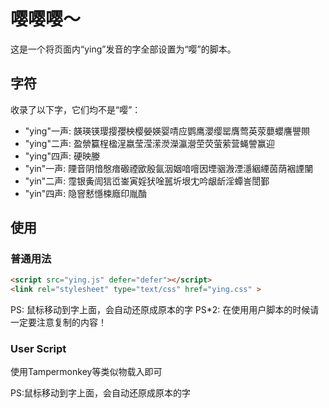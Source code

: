 # 嘤嘤嘤～

这是一个将页面内“ying”发音的字全部设置为“嘤”的脚本。

## 字符

收录了以下字，它们均不是“嘤”：

- "ying"一声: 韺瑛锳璎撄孾柍樱嫈媖婴啨应鹦鹰瀴缨罂膺莺英荥蘡蠳譍譻賏
- "ying"二声: 盈禜籯桯楹浧嬴莹滢潆濙濚瀛瀯茔荧萤萦营蝇謍赢迎
- "ying"四声: 硬映媵
- "yin"一声: 陻音阴愔慇瘖磤禋欭殷氤洇姻喑噾因堙骃溵湮濦絪緸茵荫裀諲闉
- "yin"二声: 霪银夤訚狺峾崟寅婬犾唫嚚圻垠冘吟龈龂淫蟫訔誾鄞
- "yin"四声: 隐窨慭懚梀廕印胤酳

## 使用

### 普通用法

```html
<script src="ying.js" defer="defer"></script>
<link rel="stylesheet" type="text/css" href="ying.css" >
```

PS: 鼠标移动到字上面，会自动还原成原本的字
PS*2: 在使用用户脚本的时候请一定要注意复制的内容！

### User Script

使用Tampermonkey等类似物载入即可

PS:鼠标移动到字上面，会自动还原成原本的字
